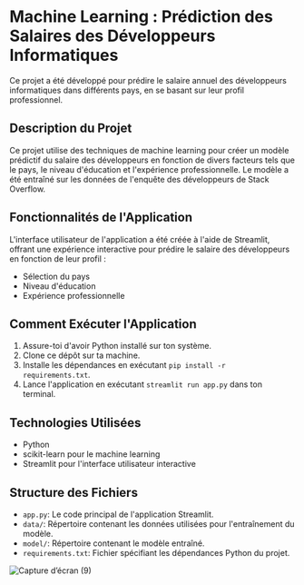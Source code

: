 # Machine Learning : Prédiction des Salaires des Développeurs Informatiques

Ce projet a été développé pour prédire le salaire annuel des développeurs informatiques dans différents pays, en se basant sur leur profil professionnel.

## Description du Projet

Ce projet utilise des techniques de machine learning pour créer un modèle prédictif du salaire des développeurs en fonction de divers facteurs tels que le pays, le niveau d'éducation et l'expérience professionnelle. Le modèle a été entraîné sur les données de l'enquête des développeurs de Stack Overflow.

## Fonctionnalités de l'Application

L'interface utilisateur de l'application a été créée à l'aide de Streamlit, offrant une expérience interactive pour prédire le salaire des développeurs en fonction de leur profil :

- Sélection du pays
- Niveau d'éducation
- Expérience professionnelle

## Comment Exécuter l'Application

1. Assure-toi d'avoir Python installé sur ton système.
2. Clone ce dépôt sur ta machine.
3. Installe les dépendances en exécutant `pip install -r requirements.txt`.
4. Lance l'application en exécutant `streamlit run app.py` dans ton terminal.

## Technologies Utilisées

- Python
- scikit-learn pour le machine learning
- Streamlit pour l'interface utilisateur interactive

## Structure des Fichiers

- `app.py`: Le code principal de l'application Streamlit.
- `data/`: Répertoire contenant les données utilisées pour l'entraînement du modèle.
- `model/`: Répertoire contenant le modèle entraîné.
- `requirements.txt`: Fichier spécifiant les dépendances Python du projet.


![Capture d’écran (9)](https://github.com/assielking/dev_app/assets/145512245/f05e69ef-d0b8-4c8d-8477-64b1fa0bf446)

